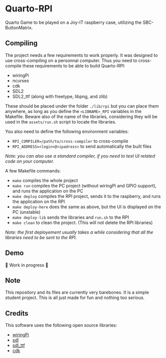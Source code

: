 # Quarto-RPI
Quarto Game to be played on a Joy-IT raspberry case, utilizing the SBC-ButtonMatrix.

## Compiling
The project needs a few requirements to work properly.
It was designed to use cross-compiling on a personnal computer.
Thus you need to cross-compile these requirements to be able to build Quarto-RPI:
* wiringPi
* ncurses
* cdk
* SDL2
* SDL2_ttf (along with freetype, libpng, and zlib)

These should be placed under the folder `./lib/rpi` but you can place them anywhere, as long as you define the `<LIBNAME>_RPI` variables in the Makefile. Beware also of the name of the libraries, considering they will be used in the `assets/run.sh` script to locate the libraries.

You also need to define the following environment variables:
* `RPI_COMPILER=/path/to/cross-compiler` to cross-compile
* `RPI_ADDRESS=<login>@<ipadress>` to send automatically the built files

*Note: you can also use a standard compiler, if you need to test UI related code on your computer.*

A few Makefile commands:
* `make` compiles the whole project
* `make run` compiles the PC project (without wiringPi and GPIO support), and runs the application on the PC
* `make deploy` compiles the RPI project, sends it to the raspberry, and runs the application on the RPI
* `make deploy-here` does the same as above, but the UI is displayed on the PC (unstable)
* `make deploy-lib` sends the libraries and `run.sh` to the RPI
* `make clean` to clean the project. (This will not delete the RPI libraries)

*Note: the first deployement usually takes a while considering that all the libraries need to be sent to the RPI.*

## Demo
:construction: Work in progress :construction:

## Note
This repository and its files are currently very barebones. It is a simple student project. This is all just made for fun and nothing too serious.

## Credits
This software uses the following open source libraries:
* [wiringPi](http://wiringpi.com/)
* [sdl](https://wiki.libsdl.org/FrontPage)
* [sdl_ttf](https://www.libsdl.org/projects/SDL_ttf/)
* [cdk](https://invisible-island.net/cdk/)